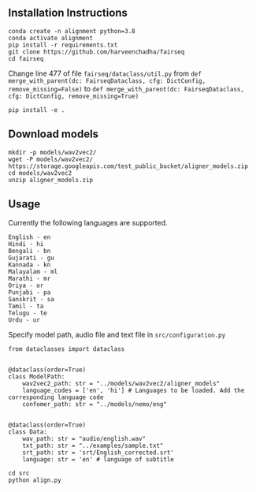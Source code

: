 ## Installation Instructions 

```
conda create -n alignment python=3.8
conda activate alignment
pip install -r requirements.txt 
git clone https://github.com/harveenchadha/fairseq
cd fairseq
```
Change line $477$ of file `fairseq/dataclass/util.py` from `def merge_with_parent(dc: FairseqDataclass, cfg: DictConfig, remove_missing=False)` to `def merge_with_parent(dc: FairseqDataclass, cfg: DictConfig, remove_missing=True)`

`pip install -e .`

## Download models
```
mkdir -p models/wav2vec2/
wget -P models/wav2vec2/ https://storage.googleapis.com/test_public_bucket/aligner_models.zip
cd models/wav2vec2 
unzip aligner_models.zip
```

## Usage

Currently the following languages are supported.
```
English - en
Hindi - hi
Bengali - bn
Gujarati - gu
Kannada - kn
Malayalam - ml
Marathi - mr
Oriya - or
Punjabi - pa
Sanskrit - sa
Tamil - ta
Telugu - te
Urdu - ur
```

Specify model path, audio file and text file in `src/configuration.py` 

```{python}
from dataclasses import dataclass


@dataclass(order=True)
class ModelPath:
    wav2vec2_path: str = "../models/wav2vec2/aligner_models"
    language_codes = ['en', 'hi'] # Languages to be loaded. Add the corresponding language code
    confomer_path: str = "../models/nemo/eng"


@dataclass(order=True)
class Data:
    wav_path: str = "audio/english.wav"
    txt_path: str = "../examples/sample.txt"
    srt_path: str = 'srt/English_corrected.srt'
    language: str = 'en' # language of subtitle
```

```
cd src
python align.py
```
